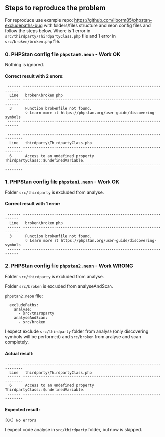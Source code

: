 ## Steps to reproduce the problem

For reproduce use example repo: https://github.com/liborm85/phpstan-excludepaths-bug with folders/files structure and neon config files and follow the steps below. Where is 1 error in `src/thirdparty/ThirdpartyClass.php` file and 1 error in `src/broken/broken.php` file.

### 0. PHPStan config file `phpstan0.neon` - Work OK

Nothing is ignored.

#### Correct result with 2 errors:
```
 ------ --------------------------------------------------------------------
  Line   broken\broken.php
 ------ --------------------------------------------------------------------
  3      Function brokenfile not found.
         💡 Learn more at https://phpstan.org/user-guide/discovering-symbols
 ------ --------------------------------------------------------------------

 ------ ----------------------------------------------------------------------
  Line   thirdparty\ThirdpartyClass.php
 ------ ----------------------------------------------------------------------
  6      Access to an undefined property ThirdpartyClass::$undefinedVariable.
 ------ ----------------------------------------------------------------------
```

### 1. PHPStan config file `phpstan1.neon` - Work OK

Folder `src/thirdparty` is excluded from analyse.

#### Correct result with 1 error:
```
 ------ --------------------------------------------------------------------
  Line   broken\broken.php
 ------ --------------------------------------------------------------------
  3      Function brokenfile not found.
         💡 Learn more at https://phpstan.org/user-guide/discovering-symbols
 ------ --------------------------------------------------------------------
```

### 2. PHPStan config file `phpstan2.neon` - Work WRONG

Folder `src/thirdparty` is excluded from analyse.

Folder `src/broken` is excluded from analyseAndScan.

`phpstan2.neon` file:
```
  excludePaths:
    analyse:
      - src/thirdparty
    analyseAndScan:
      - src/broken
```

I expect exclude `src/thirdparty` folder from analyse (only discovering symbols will be performed) and `src/broken` from analyse and scan completely.

#### Actual result:
```
 ------ ----------------------------------------------------------------------
  Line   thirdparty\ThirdpartyClass.php
 ------ ----------------------------------------------------------------------
  6      Access to an undefined property ThirdpartyClass::$undefinedVariable.
 ------ ----------------------------------------------------------------------
```

#### Expected result:

```
[OK] No errors
```

I expect code analyse in `src/thirdparty` folder, but now is skipped.